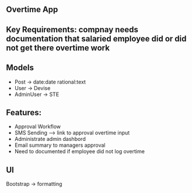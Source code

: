 ## Overtime App

## Key Requirements: compnay needs documentation that salaried employee did or did not get there overtime work

## Models
- Post -> date:date rational:text
- User -> Devise
- AdminUser -> STE

## Features:
- Approval Workflow
- SMS Sending --> link to approval overtime input
- Administrate admin dashbord
- Email summary to managers approval
- Need to documented if employee did not log overtime

## UI
Bootstrap -> formatting